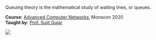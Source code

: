 Queuing theory is the mathematical study of waiting lines, or queues.

**Course**: [Advanced Computer Networks], Monsoon 2020<br>
**Taught by**: [Prof. Sujit Gujar]

![](https://ga-beacon.deno.dev/G-4FTHWYCNMC:Ze0vK3cdTmSz-bzSssU1-Q/github.com/iiithf/queuing-theory)

[Advanced Computer Networks]: https://github.com/iiithf/advanced-computer-networks
[Prof. Sujit Gujar]: https://www.iiit.ac.in/people/faculty/sujit.g/
